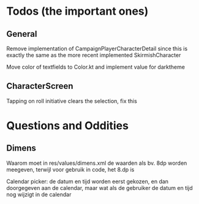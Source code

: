 # Todos (the important ones)

## General

Remove implementation of CampaignPlayerCharacterDetail since this is exactly the same as the more
recent implemented SkirmishCharacter

Move color of textfields to Color.kt and implement value for darktheme

## CharacterScreen

Tapping on roll initiative clears the selection, fix this

# Questions and Oddities

## Dimens

Waarom moet in res/values/dimens.xml de waarden als bv. 8dp worden meegeven, terwijl voor gebruik in
code, het 8.dp is

Calendar picker: de datum en tijd worden eerst gekozen, en dan doorgegeven aan de calendar, maar wat
als de gebruiker de datum en tijd nog wijzigt in de calendar